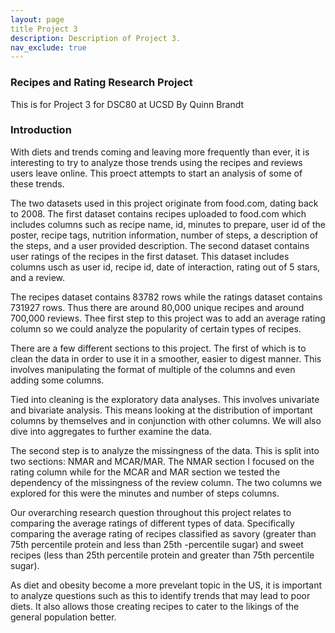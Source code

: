```yaml
---
layout: page
title Project 3
description: Description of Project 3.
nav_exclude: true
---
```


<script type="text/javascript" async="" src="https://cdnjs.cloudflare.com/ajax/libs/mathjax/2.7.7/MathJax.js?config=TeX-MML-AM_CHTML"></script>

### Recipes and Rating Research Project

This is for Project 3 for DSC80 at UCSD
By Quinn Brandt

### Introduction

With diets and trends coming and leaving more frequently than ever, it is interesting to try to analyze those trends using the recipes and reviews users leave online. This proect attempts to start an analysis of some of these trends.

The two datasets used in this project originate from food.com, dating back to 2008. The first dataset contains recipes uploaded to food.com which includes columns such as recipe name, id, minutes to prepare, user id of the poster, recipe tags, nutrition information, number of steps, a description of the steps, and a user provided description. The second dataset contains user ratings of the recipes in the first dataset. This dataset includes columns usch as user id, recipe id, date of interaction, rating out of 5 stars, and a review.

The recipes dataset contains 83782 rows while the ratings dataset contains 731927 rows. Thus there are around 80,000 unique recipes and around 700,000 reviews. Thee first step to this project was to add an average rating column so we could analyze the popularity of certain types of recipes. 

There are a few different sections to this project. The first of which is to clean the data in order to use it in a smoother, easier to digest manner. This involves manipulating the format of multiple of the columns and even adding some columns.

Tied into cleaning is the exploratory data analyses. This involves univariate and bivariate analysis. This means looking at the distribution of important columns by themselves and in conjunction with other columns. We will also dive into aggregates to further examine the data.

The second step is to analyze the missingness of the data. This is split into two sections: NMAR and MCAR/MAR. The NMAR section I focused on the rating column while for the MCAR and MAR section we tested the dependency of the missingness of the review column. The two columns we explored for this were the minutes and number of steps columns.

Our overarching research question throughout this project relates to comparing the average ratings of different types of data. Specifically comparing the average rating of recipes classified as savory (greater than 75th percentile protein and less than 25th -percentile sugar) and sweet recipes (less than 25th percentile protein and greater than 75th percentile sugar).

As diet and obesity become a more prevelant topic in the US, it is important to analyze questions such as this to identify trends that may lead to poor diets. It also allows those creating recipes to cater to the likings of the general population better.